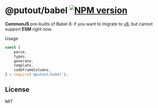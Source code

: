 # @putout/babel [![NPM version][NPMIMGURL]][NPMURL]

[NPMIMGURL]: https://img.shields.io/npm/v/@putout/babel.svg?style=flat&longCache=true
[NPMURL]: https://npmjs.org/package/@putout/babel "npm"

**CommonJS** pre-builts of Babel 8: if you want to migrate to [v8](https://github.com/babel/babel/releases/tag/v8.0.0-alpha.14), but cannot support **ESM** right now.

Usage

```js
const {
    parse,
    types,
    generate,
    template,
    codeFrameColumns,
} = require('@putout/babel');
```

## License

MIT
